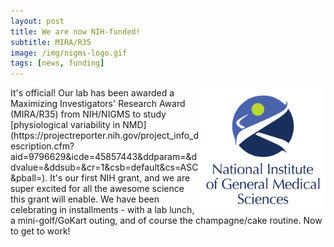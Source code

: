 ```yaml
---
layout: post  
title: We are now NIH-funded! 
subtitle: MIRA/R35 
image: /img/nigms-logo.gif  
tags: [news, funding]  
---
```


<img align="right" src="/img/nigms-logo.gif" style="width:200px !important;height:200px !important;" />
It's official! Our lab has been awarded a Maximizing Investigators' Research Award (MIRA/R35) from NIH/NIGMS to study [physiological variability in NMD](https://projectreporter.nih.gov/project_info_description.cfm?aid=9796629&icde=45857443&ddparam=&ddvalue=&ddsub=&cr=1&csb=default&cs=ASC&pball=). It's our first NIH grant, and we are super excited for all the awesome science this grant will enable. We have been celebrating in installments - with a lab lunch, a mini-golf/GoKart outing, and of course the champagne/cake routine. Now to get to work! 

<script src="https://cdn.jsdelivr.net/npm/publicalbum@latest/embed-ui.min.js" async></script>
<div class="pa-gallery-player-widget" style="width:100%; height:480px; display:none;"
  data-link="https://photos.app.goo.gl/qzt5gH5RcranjbE78"
  data-title="201907-lab-minigolf-adventure"
  data-description="15 new photos added to shared album">
  <img data-src="https://lh3.googleusercontent.com/WPXJhhYBWpU9I652fN0g2sRhSLwz5yNq_stdo4nW6rKKIrVTXYlTzRIdxJsUuMMBDzsyGKk6PpX8x3xWAKj8WMNUnhGcXe6Zz_ZI1p1m8tfBgqdqdnkXZ3ERsOvg2AeToifhfDdqWA=w1920-h1080" src="" alt="" />
  <img data-src="https://lh3.googleusercontent.com/q_xGM1wBac9xBDlEYazDLZtG1KJsuk0ujkB5LVPmcNwWKf_VLlNPPCR3rUER2XTWyNqwoKPvWsy6KgaDMeEXUrS94vEr54lRcFYsWkC8URTqoKzVvihLd-8ce2CYptd381YXE15fqg=w1920-h1080" src="" alt="" />
  <img data-src="https://lh3.googleusercontent.com/B3LMNl72-or0fGIEvdzoiRwQ6x7UFjQxWjw6dJB-EeTEU7QwxJHfRqCRCDNGOVMRXSRldKdtAsI0JrXJKPTw0md3bduPmkFFSbR2_HHqMKjpHiLmPmq4V4I0qQolnI4E84p0K_-Phw=w1920-h1080" src="" alt="" />
  <img data-src="https://lh3.googleusercontent.com/4KcUvY7O7YgIzymxu_i6p2QZSxRN3hg1izz1PR1ubFXEA517ghrm-2bpRDU-5wEYzhdHZytKyeweZgz43cTRiQmkDP6BBNaGVMgQOufJ7wYBJ2rZ9VyEy4yv0Th9h45svjxfB4SXHQ=w1920-h1080" src="" alt="" />
  <img data-src="https://lh3.googleusercontent.com/tU-sfyZPgRixa1stWpTGfg7wjIsXWWYLE2kIC8auViSDOPGQeJgGRRS7zjrDu_ciAe5FuN6BLm3RXjvJa6CSAJRx7H54qnf-R-05N1PJwHAV1O2xCwqkR9Kr8e-1Z4KCDD1zPFnNIQ=w1920-h1080" src="" alt="" />
  <img data-src="https://lh3.googleusercontent.com/5fBBxG9lx6SxkmYPk5QhwQ61IoIt3Khlhy5_l2FZuda4WTFB3eDFkRsTZSVO3DjAZIOEu_cEsmdhODUmnR5-L4u7_su2h_ONmp3Yoms2lg4SER__RA2-5ugGDgLp28PWJF9tl4qKAw=w1920-h1080" src="" alt="" />
  <img data-src="https://lh3.googleusercontent.com/RPg604a-Dcb12R67tHYlSffjC16YaR5cKDFik4EEvy6SsyZ24F2x5uCvT_xnXJbTbkzdbuSUqccPfw6jXEi1cjqGLWu82NVphgCN9xcKjGeENW7bv8ZKIzuaOg1GO95LO6BeX3pU8A=w1920-h1080" src="" alt="" />
  <img data-src="https://lh3.googleusercontent.com/JoeuDr1cDUAbaabFg46a7NIgKJqYg9YpSEvrryOJJFMhyRyA3oEpfOe05QoEJ8q3iseCVmF1QUOlX3wDBWlUfTNfn2Xp75YzKCrw1IOlz7hpMZQ4CllK_xLVxhWJAcNDSxPzKosypQ=w1920-h1080" src="" alt="" />
  <img data-src="https://lh3.googleusercontent.com/3GqCMLHme_-sfC6FN9sm7AMtc5IAuBvEbpRwEspD4f1BP_jgA1RhlhDHO3P72AB_jI1ezuspEHoZ2laTu2aent7l5x1Aew63ADQIaPKZ49Ed-9pilWfjNyOR-wT9xpNL3jbPLjzbXg=w1920-h1080" src="" alt="" />
  <img data-src="https://lh3.googleusercontent.com/_p05Lo8HVsgNIV6Q3DgEdn9RBld3p9WHfh904ftc-eE5ME1g9Y5jhTvPwhOyrsvrZS8LvXXLculkLUkVBSPtNo7RQ1Dec7ZtykqivjBbfS2KTJZRmI29hFQjxJvfpTpaygQDt3JSQA=w1920-h1080" src="" alt="" />
  <img data-src="https://lh3.googleusercontent.com/Reh7oPZc7N_nT8IdXhcnjQrakSizuGn3PPwrjXJhmiI5Sk6e8Vej-gkKyRpxwcVtVpUzyHw6lVlywFF6_3K0FTv0qp3zeRNZ2rjfNNsesWWIjWINQ8nnn-680oMeq1o8QIKEAl2kPQ=w1920-h1080" src="" alt="" />
  <img data-src="https://lh3.googleusercontent.com/jBUSVsOV7zc3GTJD-sBnGaJ6cUUOFeoaJzU7z5JWhMwTNif_bLyi4wr9AGuPrP87ggX6VbaYvkJxS9dyCkozM7j101LJgngqlL-DjWygKIBDI-s6bymxcQc_lXmHa0yXZtt8xjRS4A=w1920-h1080" src="" alt="" />
  <img data-src="https://lh3.googleusercontent.com/McxrV-s7QYwM8y_nB9AYf1g2s_w4DCAzVsBEI5RTaD4zVMewymJET358r0LiBo11IXy8ksxKb0tgW1WGTRW1j89snUjtOvXk2ABTiDuQaWmTPyhI-hCg7NO9M4kkyi7G5WfcDScg7Q=w1920-h1080" src="" alt="" />
  <img data-src="https://lh3.googleusercontent.com/TV_lyefa1GJDfg8eSLZmU9eS4hbDSMX4E6TqvGMCwcnJz5Pp7_PBvRlbRMF20zvcLZnHdQar2W3YSV1t8pXfsqzfR3e0vkpDleE-0veO1W6wHsI8cDn_UzOtO03cf73a2SNgGs6E6g=w1920-h1080" src="" alt="" />
  <img data-src="https://lh3.googleusercontent.com/h2gGnjE1i7po2_eWT17MBW6bZVdTVAUcrm7ZP4zLQH2TbQkZZay9mioWd1_mxFE8ct_jsTSp1EWCaozDduHDxW5fY1loil0fkPO2AEzo3NrXOrFu-j7ynj5nI9_-d6MiOsnQSsHihw=w1920-h1080" src="" alt="" />
</div>

<br>
<br>

